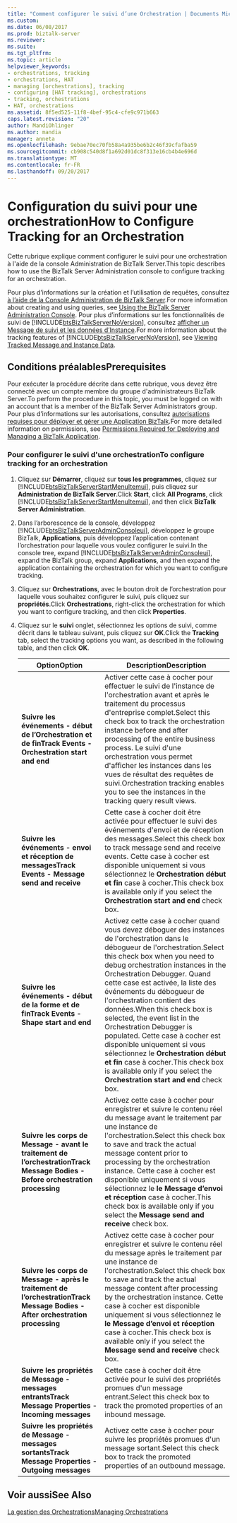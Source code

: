```yaml
---
title: "Comment configurer le suivi d’une Orchestration | Documents Microsoft"
ms.custom: 
ms.date: 06/08/2017
ms.prod: biztalk-server
ms.reviewer: 
ms.suite: 
ms.tgt_pltfrm: 
ms.topic: article
helpviewer_keywords:
- orchestrations, tracking
- orchestrations, HAT
- managing [orchestrations], tracking
- configuring [HAT tracking], orchestrations
- tracking, orchestrations
- HAT, orchestrations
ms.assetid: 8f5ed525-11f8-4bef-95c4-cfe9c971b663
caps.latest.revision: "20"
author: MandiOhlinger
ms.author: mandia
manager: anneta
ms.openlocfilehash: 9ebae70ec70fb58a4a935be6b2c46f39cfafba59
ms.sourcegitcommit: cb908c540d8f1a692d01dc8f313e16cb4b4e696d
ms.translationtype: MT
ms.contentlocale: fr-FR
ms.lasthandoff: 09/20/2017
---
```

# <a name="how-to-configure-tracking-for-an-orchestration"></a><span data-ttu-id="d9c1a-102">Configuration du suivi pour une orchestration</span><span class="sxs-lookup"><span data-stu-id="d9c1a-102">How to Configure Tracking for an Orchestration</span></span>
<span data-ttu-id="d9c1a-103">Cette rubrique explique comment configurer le suivi pour une orchestration à l'aide de la console Administration de BizTalk Server.</span><span class="sxs-lookup"><span data-stu-id="d9c1a-103">This topic describes how to use the BizTalk Server Administration console to configure tracking for an orchestration.</span></span>  
  
 <span data-ttu-id="d9c1a-104">Pour plus d’informations sur la création et l’utilisation de requêtes, consultez [à l’aide de la Console Administration de BizTalk Server](../core/using-the-biztalk-server-administration-console.md).</span><span class="sxs-lookup"><span data-stu-id="d9c1a-104">For more information about creating and using queries, see [Using the BizTalk Server Administration Console](../core/using-the-biztalk-server-administration-console.md).</span></span> <span data-ttu-id="d9c1a-105">Pour plus d’informations sur les fonctionnalités de suivi de [!INCLUDE[btsBizTalkServerNoVersion](../includes/btsbiztalkservernoversion-md.md)], consultez [afficher un Message de suivi et les données d’Instance](../core/viewing-tracked-message-and-instance-data.md).</span><span class="sxs-lookup"><span data-stu-id="d9c1a-105">For more information about the tracking features of [!INCLUDE[btsBizTalkServerNoVersion](../includes/btsbiztalkservernoversion-md.md)], see [Viewing Tracked Message and Instance Data](../core/viewing-tracked-message-and-instance-data.md).</span></span>  
  
## <a name="prerequisites"></a><span data-ttu-id="d9c1a-106">Conditions préalables</span><span class="sxs-lookup"><span data-stu-id="d9c1a-106">Prerequisites</span></span>  
 <span data-ttu-id="d9c1a-107">Pour exécuter la procédure décrite dans cette rubrique, vous devez être connecté avec un compte membre du groupe d'administrateurs BizTalk Server.</span><span class="sxs-lookup"><span data-stu-id="d9c1a-107">To perform the procedure in this topic, you must be logged on with an account that is a member of the BizTalk Server Administrators group.</span></span> <span data-ttu-id="d9c1a-108">Pour plus d’informations sur les autorisations, consultez [autorisations requises pour déployer et gérer une Application BizTalk](../core/permissions-required-for-deploying-and-managing-a-biztalk-application.md).</span><span class="sxs-lookup"><span data-stu-id="d9c1a-108">For more detailed information on permissions, see [Permissions Required for Deploying and Managing a BizTalk Application](../core/permissions-required-for-deploying-and-managing-a-biztalk-application.md).</span></span>  
  
### <a name="to-configure-tracking-for-an-orchestration"></a><span data-ttu-id="d9c1a-109">Pour configurer le suivi d'une orchestration</span><span class="sxs-lookup"><span data-stu-id="d9c1a-109">To configure tracking for an orchestration</span></span>  
  
1.  <span data-ttu-id="d9c1a-110">Cliquez sur **Démarrer**, cliquez sur **tous les programmes**, cliquez sur [!INCLUDE[btsBizTalkServerStartMenuItemui](../includes/btsbiztalkserverstartmenuitemui-md.md)], puis cliquez sur **Administration de BizTalk Server**.</span><span class="sxs-lookup"><span data-stu-id="d9c1a-110">Click **Start**, click **All Programs**, click [!INCLUDE[btsBizTalkServerStartMenuItemui](../includes/btsbiztalkserverstartmenuitemui-md.md)], and then click **BizTalk Server Administration**.</span></span>  
  
2.  <span data-ttu-id="d9c1a-111">Dans l’arborescence de la console, développez [!INCLUDE[btsBizTalkServerAdminConsoleui](../includes/btsbiztalkserveradminconsoleui-md.md)], développez le groupe BizTalk, **Applications**, puis développez l’application contenant l’orchestration pour laquelle vous voulez configurer le suivi.</span><span class="sxs-lookup"><span data-stu-id="d9c1a-111">In the console tree, expand [!INCLUDE[btsBizTalkServerAdminConsoleui](../includes/btsbiztalkserveradminconsoleui-md.md)], expand the BizTalk group, expand **Applications**, and then expand the application containing the orchestration for which you want to configure tracking.</span></span>  
  
3.  <span data-ttu-id="d9c1a-112">Cliquez sur **Orchestrations**, avec le bouton droit de l’orchestration pour laquelle vous souhaitez configurer le suivi, puis cliquez sur **propriétés**.</span><span class="sxs-lookup"><span data-stu-id="d9c1a-112">Click **Orchestrations**, right-click the orchestration for which you want to configure tracking, and then click **Properties**.</span></span>  
  
4.  <span data-ttu-id="d9c1a-113">Cliquez sur le **suivi** onglet, sélectionnez les options de suivi, comme décrit dans le tableau suivant, puis cliquez sur **OK**.</span><span class="sxs-lookup"><span data-stu-id="d9c1a-113">Click the **Tracking** tab, select the tracking options you want, as described in the following table, and then click **OK**.</span></span>  
  
    |<span data-ttu-id="d9c1a-114">Option</span><span class="sxs-lookup"><span data-stu-id="d9c1a-114">Option</span></span>|<span data-ttu-id="d9c1a-115"> Description</span><span class="sxs-lookup"><span data-stu-id="d9c1a-115">Description</span></span>|  
    |------------|-----------------|  
    |<span data-ttu-id="d9c1a-116">**Suivre les événements - début de l’Orchestration et de fin**</span><span class="sxs-lookup"><span data-stu-id="d9c1a-116">**Track Events - Orchestration start and end**</span></span>|<span data-ttu-id="d9c1a-117">Activer cette case à cocher pour effectuer le suivi de l'instance de l'orchestration avant et après le traitement du processus d'entreprise complet.</span><span class="sxs-lookup"><span data-stu-id="d9c1a-117">Select this check box to track the orchestration instance before and after processing of the entire business process.</span></span> <span data-ttu-id="d9c1a-118">Le suivi d'une orchestration vous permet d'afficher les instances dans les vues de résultat des requêtes de suivi.</span><span class="sxs-lookup"><span data-stu-id="d9c1a-118">Orchestration tracking enables you to see the instances in the tracking query result views.</span></span>|  
    |<span data-ttu-id="d9c1a-119">**Suivre les événements - envoi et réception de messages**</span><span class="sxs-lookup"><span data-stu-id="d9c1a-119">**Track Events - Message send and receive**</span></span>|<span data-ttu-id="d9c1a-120">Cette case à cocher doit être activée pour effectuer le suivi des événements d'envoi et de réception des messages.</span><span class="sxs-lookup"><span data-stu-id="d9c1a-120">Select this check box to track message send and receive events.</span></span> <span data-ttu-id="d9c1a-121">Cette case à cocher est disponible uniquement si vous sélectionnez le **Orchestration début et fin** case à cocher.</span><span class="sxs-lookup"><span data-stu-id="d9c1a-121">This check box is available only if you select the **Orchestration start and end** check box.</span></span>|  
    |<span data-ttu-id="d9c1a-122">**Suivre les événements - début de la forme et de fin**</span><span class="sxs-lookup"><span data-stu-id="d9c1a-122">**Track Events - Shape start and end**</span></span>|<span data-ttu-id="d9c1a-123">Activez cette case à cocher quand vous devez déboguer des instances de l'orchestration dans le débogueur de l'orchestration.</span><span class="sxs-lookup"><span data-stu-id="d9c1a-123">Select this check box when you need to debug orchestration instances in the Orchestration Debugger.</span></span> <span data-ttu-id="d9c1a-124">Quand cette case est activée, la liste des événements du débogueur de l'orchestration contient des données.</span><span class="sxs-lookup"><span data-stu-id="d9c1a-124">When this check box is selected, the event list in the Orchestration Debugger is populated.</span></span> <span data-ttu-id="d9c1a-125">Cette case à cocher est disponible uniquement si vous sélectionnez le **Orchestration début et fin** case à cocher.</span><span class="sxs-lookup"><span data-stu-id="d9c1a-125">This check box is available only if you select the **Orchestration start and end** check box.</span></span>|  
    |<span data-ttu-id="d9c1a-126">**Suivre les corps de Message - avant le traitement de l’orchestration**</span><span class="sxs-lookup"><span data-stu-id="d9c1a-126">**Track Message Bodies - Before orchestration processing**</span></span>|<span data-ttu-id="d9c1a-127">Activez cette case à cocher pour enregistrer et suivre le contenu réel du message avant le traitement par une instance de l'orchestration.</span><span class="sxs-lookup"><span data-stu-id="d9c1a-127">Select this check box to save and track the actual message content prior to processing by the orchestration instance.</span></span> <span data-ttu-id="d9c1a-128">Cette case à cocher est disponible uniquement si vous sélectionnez le **le Message d’envoi et réception** case à cocher.</span><span class="sxs-lookup"><span data-stu-id="d9c1a-128">This check box is available only if you select the **Message send and receive** check box.</span></span>|  
    |<span data-ttu-id="d9c1a-129">**Suivre les corps de Message - après le traitement de l’orchestration**</span><span class="sxs-lookup"><span data-stu-id="d9c1a-129">**Track Message Bodies - After orchestration processing**</span></span>|<span data-ttu-id="d9c1a-130">Activez cette case à cocher pour enregistrer et suivre le contenu réel du message après le traitement par une instance de l'orchestration.</span><span class="sxs-lookup"><span data-stu-id="d9c1a-130">Select this check box to save and track the actual message content after processing by the orchestration instance.</span></span> <span data-ttu-id="d9c1a-131">Cette case à cocher est disponible uniquement si vous sélectionnez le **le Message d’envoi et réception** case à cocher.</span><span class="sxs-lookup"><span data-stu-id="d9c1a-131">This check box is available only if you select the **Message send and receive** check box.</span></span>|  
    |<span data-ttu-id="d9c1a-132">**Suivre les propriétés de Message - messages entrants**</span><span class="sxs-lookup"><span data-stu-id="d9c1a-132">**Track Message Properties - Incoming messages**</span></span>|<span data-ttu-id="d9c1a-133">Cette case à cocher doit être activée pour le suivi des propriétés promues d'un message entrant.</span><span class="sxs-lookup"><span data-stu-id="d9c1a-133">Select this check box to track the promoted properties of an inbound message.</span></span>|  
    |<span data-ttu-id="d9c1a-134">**Suivre les propriétés de Message - messages sortants**</span><span class="sxs-lookup"><span data-stu-id="d9c1a-134">**Track Message Properties - Outgoing messages**</span></span>|<span data-ttu-id="d9c1a-135">Activez cette case à cocher pour suivre les propriétés promues d'un message sortant.</span><span class="sxs-lookup"><span data-stu-id="d9c1a-135">Select this check box to track the promoted properties of an outbound message.</span></span>|  
  
## <a name="see-also"></a><span data-ttu-id="d9c1a-136">Voir aussi</span><span class="sxs-lookup"><span data-stu-id="d9c1a-136">See Also</span></span>  
 [<span data-ttu-id="d9c1a-137">La gestion des Orchestrations</span><span class="sxs-lookup"><span data-stu-id="d9c1a-137">Managing Orchestrations</span></span>](../core/managing-orchestrations.md)